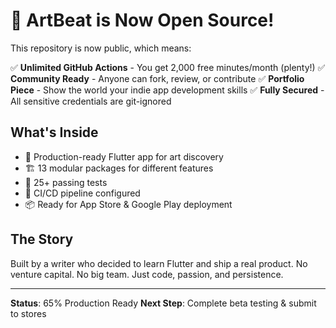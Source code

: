 # 🚀 ArtBeat is Now Open Source!

This repository is now public, which means:

✅ **Unlimited GitHub Actions** - You get 2,000 free minutes/month (plenty!)
✅ **Community Ready** - Anyone can fork, review, or contribute
✅ **Portfolio Piece** - Show the world your indie app development skills
✅ **Fully Secured** - All sensitive credentials are git-ignored

## What's Inside

- 🎨 Production-ready Flutter app for art discovery
- 🏗️ 13 modular packages for different features
- 🧪 25+ passing tests
- 🚀 CI/CD pipeline configured
- 📦 Ready for App Store & Google Play deployment

## The Story

Built by a writer who decided to learn Flutter and ship a real product.
No venture capital. No big team. Just code, passion, and persistence.

---

**Status**: 65% Production Ready
**Next Step**: Complete beta testing & submit to stores
